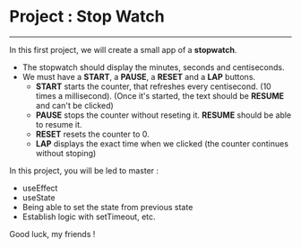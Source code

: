 # Project : Stop Watch

---

In this first project, we will create a small app of a **stopwatch**.

- The stopwatch should display the minutes, seconds and centiseconds.
- We must have a **START**, a **PAUSE**, a **RESET** and a **LAP** buttons.
  - **START** starts the counter, that refreshes every centisecond. (10 times a millisecond). (Once it's started, the text should be **RESUME** and can't be clicked)
  - **PAUSE** stops the counter without reseting it. **RESUME** should be able to resume it.
  - **RESET** resets the counter to 0.
  - **LAP** displays the exact time when we clicked (the counter continues without stoping)

In this project, you will be led to master :

- useEffect
- useState
- Being able to set the state from previous state
- Establish logic with setTimeout, etc.

Good luck, my friends !
